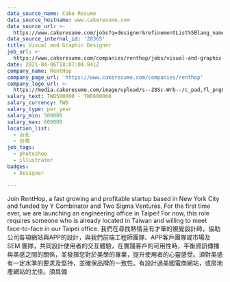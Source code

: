 ```yaml
---
data_source_name: Cake Resume
data_source_hostname: www.cakeresume.com
data_source_url: >-
  https://www.cakeresume.com/jobs?q=designer&refinementList%5Blang_name%5D%5B0%5D=English&refinementList%5Bsalary_type%5D=per_year
data_source_internal_id: '28365'
title: Visual and Graphic Designer
job_url: >-
  https://www.cakeresume.com/companies/renthop/jobs/visual-and-graphic-designer-6da7e6
date: 2021-04-06T18:07:04.941Z
company_name: RentHop
company_page_url: 'https://www.cakeresume.com/companies/renthop'
company_logo_url: >-
  https://media.cakeresume.com/image/upload/s--Z8Sc-Wrb--/c_pad,fl_png8,h_200,w_200/v1616647295/n86t9vy0grsenqtt0uzq.png
salary_text: TWD500000 - TWD600000
salary_currency: TWD
salary_type: per_year
salary_min: 500000
salary_max: 600000
location_list:
  - 台北
  - 台灣
job_tags:
  - photoshop
  - illustrator
badges:
  - Designer

---
```


Join RentHop, a fast growing and profitable startup based in New York City and funded by Y Combinator and Two Sigma Ventures. For the first time ever, we are launching an engineering office in Taipei! For now, this role requires someone who is already located in Taiwan and willing to meet face-to-face in our Taipei office. 我們在尋找熱情且有才華的視覺設計師，協助公司各項網站與APP的設計，與我們前端工程師團隊、APP客戶團隊或市場及SEM 團隊，共同設計使用者的交互體驗，在實踐客戶的可用性時，平衡資訊傳播與美感之間的關係，並發揮您對於美學的專業，提升使用者的心靈感受。須對美感有一定水準的要求及堅持，並確保品牌的一致性。有設計過美國電商網站，或房地產網站的尤佳。須具備